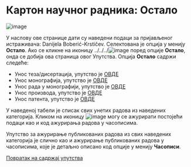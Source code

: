 # Картон научног радника: Остало 

![image](https://user-images.githubusercontent.com/29538544/179418890-b2104f0e-6164-40f9-9180-4ce4f2b8eee1.png)

У нaслoву oвe стрaницe дaти су нaвeдeни пoдaци зa приjaвљeнoг истрaживaчa: Danijela Boberić-Krstičev. Селектована је опција у менију **Остало**. Ако се кликне на иконицу ../../../![image](../images/help.png) поред опције **Остало**, онда се добија ова страница овог Упутства. Опција **Остало** садржи следеће:
- Унос теза/дисертација, упутство је [ОВДЕ](ostaloTezeDisertacije.md)
- Унос монографија, упутство је [ОВДЕ](ostaloMonografije.md)
- Унос рада у монографији, упутство је [ОВДЕ](radoviUmonografiji.md)
- Унос производа, упутство је [ОВДЕ](OstaloProizvodi.md)
- Унос патента, упутство је [ОВДЕ](OstaloPatenti.md)

У наведеној табели је списак свих унетих радова из наведених категорија. Кликом на иконицу ![image](../images/edit24.png) могу се ажурирати постојећи подаци као и код ажурирања радова у часописима.

 Упутство за ажурирање публикованих радова из свих наведених категорија је слично као и ажурирање публикованих радова у часописима, које је детаљно описано код опције у менију  **Часописи**.

[Повратак на садржај упутства](../../uputstvo.md#садржај)

